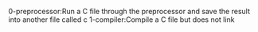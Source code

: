 0-preprocessor:Run a C file through the preprocessor and save the result into another file called c
1-compiler:Compile a C file but does not link
